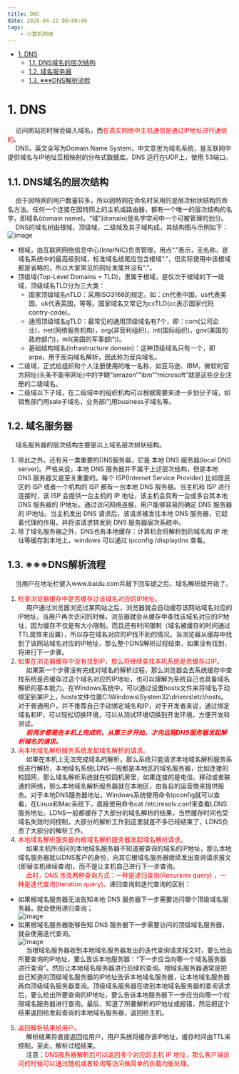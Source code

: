 ```yaml
---
title: DNS
date: 2020-04-22 00:00:00
tags:
    - 计算机网络
---
```

<!-- TOC -->

- [1. DNS](#1-dns)
    - [1.1. DNS域名的层次结构](#11-dns域名的层次结构)
    - [1.2. 域名服务器](#12-域名服务器)
    - [1.3. ※※※DNS解析流程](#13-※※※dns解析流程)

<!-- /TOC -->

# 1. DNS  
&emsp; 访问网站的时候会输入域名，而<font color = "red">在真实网络中主机通信是通过IP地址进行通信的</font>。  
&emsp; DNS，英文全写为Domain Name System，中文意思为域名系统，是互联网中提供域名与IP地址互相映射的分布式数据库。DNS 运行在UDP上，使用 53端口。  

## 1.1. DNS域名的层次结构  
&emsp; 由于因特网的用户数量较多，所以因特网在命名时采用的是层次树状结构的命名方法。任何一个连接在因特网上的主机或路由器，都有一个唯一的层次结构的名字，即域名(domain name)。“域”(domain)是名字空间中一个可被管理的划分。  
&emsp; DNS的域名树由根域，顶级域，二级域及其子域构成，其结构图与示例如下：  
![image](https://gitee.com/wt1814/pic-host/raw/master/images/network/DNS-1.png)  

* 根域，由互联网网络信息中心(InterNIC)负责管理，用点“.”表示，无名称，是域名系统中的最高级别域，标准域名结尾应包含根域“.”，但实际使用中该根域都是省略的，所以大家常见的网址末尾并没有“.”。  
* 顶级域(Top-Level Domains = TLD)，隶属于根域，是仅次于根域的下一级域，顶级域名TLD分为三大类：  
    * 国家顶级域名nTLD：采用ISO3166的规定。如：cn代表中国，us代表美国，uk代表英国，等等。国家域名又常记为ccTLD(cc表示国家代码contry-code)。  
    * 通用顶级域名gTLD：最常见的通用顶级域名有7个，即：com(公司企业)，net(网络服务机构)，org(非营利组织)，int(国际组织)，gov(美国的政府部门)，mil(美国的军事部门)。  
    * 基础结构域名(infrastructure domain)：这种顶级域名只有一个，即arpa，用于反向域名解析，因此称为反向域名。  
* 二级域，正式给组织和个人注册使用的唯一名称，如亚马逊、IBM，微软的官方网址(头条不能带网址)中的字眼“amazon”“ibm”“microsoft”就是这些企业注册的二级域名。  
* 二级域以下子域，在二级域中的组织机构可以根据需要来进一步划分子域，如销售部门用sale子域名，业务部门用business子域名等。  

## 1.2. 域名服务器
&emsp; 域名服务器的层次结构主要是以上域名层次树状结构。  
1. 除此之外，还有另一类重要的DNS服务器，它是 本地 DNS 服务器(local DNS server)。严格来说，本地 DNS 服务器并不属于上述层次结构，但是本地 DNS 服务器又是至关重要的。每个 ISP(Internet Service Provider) 比如居民区的 ISP 或者一个机构的 ISP 都有一台本地 DNS 服务器。当主机和 ISP 进行连接时，该 ISP 会提供一台主机的 IP 地址，该主机会具有一台或多台其本地 DNS 服务器的 IP地址。通过访问网络连接，用户能够容易的确定 DNS 服务器的 IP地址。当主机发出 DNS 请求后，该请求被发往本地 DNS 服务器，它起着代理的作用，并将该请求转发到 DNS 服务器层次系统中。  
2. 除了域名服务器之外，DNS也有本地缓存：计算机会将解析到的域名和 IP 地址等缓存到本地上，windows 可以通过 ipconfig /displaydns 查看。  

## 1.3. ※※※DNS解析流程   
&emsp; 当用户在地址栏键入www.baidu.com并敲下回车键之后，域名解析就开始了。  
1. <font color = "red">检查浏览器缓存中是否缓存过该域名对应的IP地址。</font>  
&emsp; 用户通过浏览器浏览过某网站之后，浏览器就会自动缓存该网站域名对应的IP地址，当用户再次访问的时候，浏览器就会从缓存中查找该域名对应的IP地址，因为缓存不仅是有大小限制，而且还有时间限制（域名被缓存的时间通过TTL属性来设置），所以存在域名对应的IP找不到的情况。当浏览器从缓存中找到了该网站域名对应的IP地址，那么整个DNS解析过程结束，如果没有找到，将进行下一步骤。  
2. <font color = "red">如果在浏览器缓存中没有找到IP，那么将继续查找本机系统是否缓存过IP。</font>  
&emsp; 如果第一个步骤没有完成对域名的解析过程，那么浏览器会去系统缓存中查找系统是否缓存过这个域名对应的IP地址，也可以理解为系统自己也具备域名解析的基本能力。在Windows系统中，可以通过设置hosts文件来将域名手动绑定到某IP上，hosts文件位置C:\Windows\System32\drivers\etc\hosts。对于普通用户，并不推荐自己手动绑定域名和IP，对于开发者来说，通过绑定域名和IP，可以轻松切换环境，可以从测试环境切换到开发环境，方便开发和测试。  
&emsp; ***<font color = "red">前两步都是在本机上完成的，从第三步开始，才向远程DNS服务器发起解析域名的请求。</font>***  
3. <font color = "red">向本地域名解析服务系统发起域名解析的请求。</font>  
&emsp; 如果在本机上无法完成域名的解析，那么系统只能请求本地域名解析服务系统进行解析，本地域名系统LDNS一般都是本地区的域名服务器，比如连接的校园网，那么域名解析系统就在校园机房里，如果连接的是电信、移动或者联通的网络，那么本地域名解析服务器就在本地区，由各自的运营商来提供服务。对于本地DNS服务器地址，Windows系统使用命令ipconfig就可以查看，在Linux和Mac系统下，直接使用命令cat /etc/resolv.conf来查看LDNS服务地址。LDNS一般都缓存了大部分的域名解析的结果，当然缓存时间也受域名失效时间控制，大部分的解析工作到这里就差不多已经结束了，LDNS负责了大部分的解析工作。  
4. <font color = "red">本地域名解析服务器向根域名解析服务器发起域名解析请求。</font>   
&emsp; 如果主机所询问的本地域名服务器不知道被查询的域名的IP地址，那么本地域名服务器就以DNS客户的身份，向其它根域名服务器继续发出查询请求报文(即替主机继续查询)，而不是让主机自己进行下一步查询。  
&emsp; <font color = "red">此时，DNS 涉及两种查询方式：一种是递归查询(Recursive query) ，一种是迭代查询(Iteration query)。</font>递归查询和迭代查询的区别：  
* 如果根域名服务器无法告知本地 DNS 服务器下一步需要访问哪个顶级域名服务器，就会使用递归查询；  
![image](https://gitee.com/wt1814/pic-host/raw/master/images/network/DNS-2.png) 
* 如果根域名服务器能够告知 DNS 服务器下一步需要访问的顶级域名服务器，就会使用迭代查询。   
![image](https://gitee.com/wt1814/pic-host/raw/master/images/network/DNS-3.png)  
&emsp; 当根域名服务器收到本地域名服务器发出的迭代查询请求报文时，要么给出所要查询的IP地址，要么告诉本地服务器：“下一步应当向哪一个域名服务器进行查询”。然后让本地域名服务器进行后续的查询。根域名服务器通常是把自己知道的顶级域名服务器的IP地址告诉本地域名服务器，让本地域名服务器再向顶级域名服务器查询。顶级域名服务器在收到本地域名服务器的查询请求后，要么给出所要查询的IP地址，要么告诉本地服务器下一步应当向哪一个权限域名服务器进行查询。最后，知道了所要解析的IP地址或报错，然后把这个结果返回给发起查询的本地域名服务器，返回给主机。  
5.  <font color = "red">返回解析结果给用户。</font>  
&emsp; 解析结果将直接返回给用户，用户系统将缓存该IP地址，缓存时间由TTL来控制，至此，解析过程结束。  
&emsp; 注意：<font color = "red">DNS服务器解析后可以返回多个对应的主机 IP 地址，那么客户端访问的时候可以通过随机或者轮询等访问做简单的负载均衡处理。</font>  
